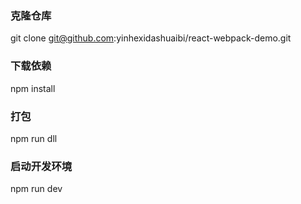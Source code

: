 ### 克隆仓库
git clone git@github.com:yinhexidashuaibi/react-webpack-demo.git

### 下载依赖
npm install

### 打包
npm run dll

### 启动开发环境
npm run dev



